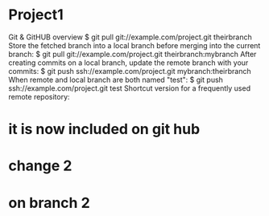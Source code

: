 # Project1
Git &amp; GitHUB overview
$ git pull git://example.com/project.git theirbranch
Store the fetched branch into a local branch before merging into the current branch:
$ git pull git://example.com/project.git theirbranch:mybranch
After creating commits on a local branch, update the remote branch with your commits:
$ git push ssh://example.com/project.git mybranch:theirbranch
When remote and local branch are both named "test":
$ git push ssh://example.com/project.git test
Shortcut version for a frequently used remote repository:
# it is now included on git hub
# change 2
# on branch 2

